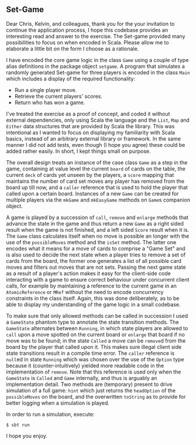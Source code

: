 ## Set-Game

Dear Chris, Kelvin, and colleagues, thank you for the your invitation to continue the application process, I hope this codebase provides an interesting read and answer to the exercise.  The Set-game provided many possibilities to focus on when encoded in Scala.  Please allow me to elaborate a little bit on the form I choose as a rationale.

I have encoded the core game logic in the class `Game` using a couple of type alias definitions in the package object `setgame`.  A program that simulates a randomly generated Set-game for three players is encoded in the class `Main` which includes a display of the required functionality:

- Run a single player move.
- Retrieve the current players' scores.
- Return who has won a game.

I've treated the exercise as a proof of concept, and coded it without external dependencies, only using Scala the language and the `List`, `Map` and `Either` data structures that are provided by Scala the library.  This was intentional as I wanted to focus on displaying my familiarity with Scala basics, instead of an arbitrary external library or framework.  In the same manner I did not add tests, even though (I hope you agree) these could be added rather easily.  In short, I kept things small on purpose.

The overall design treats an instance of the case class `Game` as a step in the game, containing at value level the current `board` of cards on the table, the current `deck` of cards yet unseen by the players, a `score` mapping that maintains the number of card set moves any player has removed from the board up till now, and a `caller` reference that is used to hold the player that called upon a certain board.  Instances of a new `Game` can be created for multiple players via the `mkGame` and `mkEasyGame` methods on `Game`s companion object.

A game is played by a succession of `call`, `remove` and `enlarge` methods that advance the state in the game and thus return a new `Game` as a right sided result when the game is not finished, and a left sided `Score` result when it is.  The `Game` class calculates itself when no move is possible an longer with the use of the `possibleMoves` method and the `isSet` method.  The latter one encodes what it means for a move of cards to comprise a "Game Set" and is also used to decide the next state when a player tries to remove a set of cards from the board, the former one generates a list of all possible card moves and filters out moves that are not sets.  Passing the next game state as a result of a player's action makes it easy for the client-side code interacting with a game to ensure correct behaviour under concurrent client calls, for example by maintaining a reference to the current game in an `AtomicReference` or `MRef` without the need to encode concurrency constraints in the class itself.  Again, this was done deliberately, as to be able to display my understanding of the game logic in a small codebase.

To make sure that only allowed methods can be called in succession I used a `GameState` phantom type to annotate the state transition methods.  The `GameState` alternates between `Running`, in which state players are allowed to `call` upon a move spotted on the current board or `enlarge` that board if no move was to be found; in the state `Called` a move can be `remove`d from the board by the player that called upon it.  This makes sure illegal client side state transitions result in a compile time error.  The `caller` reference is `null`ed in state `Running` which was chosen over the use of the `Option` type because it (counter-intuitively) yielded more readable code in the implementation of `remove`.  Note that this reference is used only when the `GameState` is `Called` and `Game` internally, and thus is arguably an implementation detail.  Two methods are (temporary) present to drive simulation of a full game: `hint` which just returns the `headOption` of the `possibleMoves` on the board, and the overwritten `toString` as to provide for better logging when a simulation is played.

In order to run a simulation, execute:

```
$ sbt run
```

I hope you enjoy.

